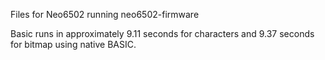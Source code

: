 Files for Neo6502 running neo6502-firmware

Basic runs in approximately 9.11 seconds for characters and 9.37
seconds for bitmap using native BASIC.
